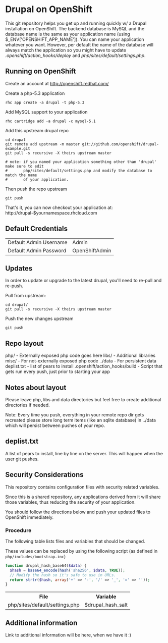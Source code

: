 Drupal on OpenShift
===================

This git repository helps you get up and running quickly w/ a Drupal installation
on OpenShift.  The backend database is MySQL and the database name is the
same as your application name (using $_ENV['OPENSHIFT_APP_NAME']).  You can name
your application whatever you want.  However, per default the name of the database
will always match the application so you might have to update *.openshift/action_hooks/deploy*
and *php/sites/default/settings.php*.


Running on OpenShift
--------------------

Create an account at http://openshift.redhat.com/

Create a php-5.3 application

    rhc app create -a drupal -t php-5.3

Add MySQL support to your application

    rhc cartridge add -a drupal -c mysql-5.1

Add this upstream drupal repo

    cd drupal
    git remote add upstream -m master git://github.com/openshift/drupal-example.git
    git pull -s recursive -X theirs upstream master

    # note: if you named your application something other than 'drupal' make sure to edit
    #       php/sites/default/settings.php and modify the database to match the name
    #       of your application.

Then push the repo upstream

    git push

That's it, you can now checkout your application at:
    http://drupal-$yournamespace.rhcloud.com

Default Credentials
-------------------
<table>
<tr><td>Default Admin Username</td><td>Admin</td></tr>
<tr><td>Default Admin Password</td><td>OpenShiftAdmin</td></tr>
</table>

Updates
-------

In order to update or upgrade to the latest drupal, you'll need to re-pull
and re-push.

Pull from upstream:

    cd drupal/
    git pull -s recursive -X theirs upstream master

Push the new changes upstream

    git push


Repo layout
-----------

php/ - Externally exposed php code goes here
libs/ - Additional libraries
misc/ - For not-externally exposed php code
../data - For persistent data
deplist.txt - list of pears to install
.openshift/action_hooks/build - Script that gets run every push, just prior to
    starting your app


Notes about layout
------------------

Please leave php, libs and data directories but feel free to create additional
directories if needed.

Note: Every time you push, everything in your remote repo dir gets recreated
please store long term items (like an sqlite database) in ../data which will
persist between pushes of your repo.


deplist.txt
-----------

A list of pears to install, line by line on the server.  This will happen when
the user git pushes.

Security Considerations
-----------------------
This repository contains configuration files with security related variables.

Since this is a shared repository, any applications derived from it will share those variables, thus reducing the security of your application.

You should follow the directions below and push your updated files to OpenShift immediately.

### Procedure

The following table lists files and variables that should be changed.

These values can be replaced by using the following script (as defined in `php/includes/bootstrap.inc`)

```php
function drupal_hash_base64($data) {
  $hash = base64_encode(hash('sha256', $data, TRUE));
  // Modify the hash so it's safe to use in URLs.
  return strtr($hash, array('+' => '-', '/' => '_', '=' => ''));
}
```

<table>
  <tr>
    <th>File</th>
    <th>Variable</th>
  </tr>
  <tr>
    <td>php/sites/default/settings.php</td> 
    <td>$drupal_hash_salt</td>
  </tr>
</table>


Additional information
----------------------

Link to additional information will be here, when we have it :)

